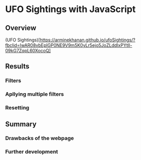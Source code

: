 # UFO Sightings with JavaScript

## Overview

(UFO Sightings)[https://arminekhanan.github.io/ufoSightings/?fbclid=IwAR08vbEpIGP0NE9V9m5K0yLr5ejo5JoZLddIxPYtIl-09kG7ZqpL60XocoQ]

## Results

### Filters

### Apllying multiple filters

### Resetting

## Summary

### Drawbacks of the webpage

### Further development
